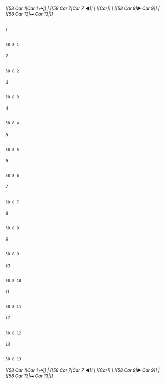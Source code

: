 
###### [[58 Car 1|Car 1 ⏮]] | [[58 Car 7|Car 7 ◀]] | [[Car]] | [[58 Car 9|▶ Car 9]] | [[58 Car 13|⏭ Car 13|]]

###### 1
``` verse
58 8 1 
```
###### 2
``` verse
58 8 2 
```
###### 3
``` verse
58 8 3 
```
###### 4
``` verse
58 8 4 
```
###### 5
``` verse
58 8 5 
```
###### 6
``` verse
58 8 6 
```
###### 7
``` verse
58 8 7 
```
###### 8
``` verse
58 8 8 
```
###### 9
``` verse
58 8 9 
```
###### 10
``` verse
58 8 10 
```
###### 11
``` verse
58 8 11 
```
###### 12
``` verse
58 8 12 
```
###### 13
``` verse
58 8 13 
```

###### [[58 Car 1|Car 1 ⏮]] | [[58 Car 7|Car 7 ◀]] | [[Car]] | [[58 Car 9|▶ Car 9]] | [[58 Car 13|⏭ Car 13|]]


